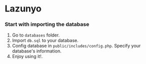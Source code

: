# Lazunyo

### Start with importing the database ###
1. Go to `databases` folder.
2. Import `db.sql` to your database.
3. Config database in `public/includes/config.php`. Specify your database's information.
4. Enjoy using it!.